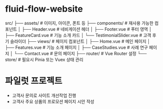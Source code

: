 # fluid-flow-website
 
src/
├── assets/          # 이미지, 아이콘, 폰트 등
├── components/      # 재사용 가능한 컴포넌트
│   ├── Header.vue   # 네비게이션 헤더
│   ├── Footer.vue   # 푸터 영역
│   ├── FeatureCard.vue # 기능 소개 카드
│   └── TestimonialSlider.vue # 고객 후기 슬라이더
├── views/           # 페이지 컴포넌트
│   ├── Home.vue     # 메인 페이지
│   ├── Features.vue # 기능 소개 페이지
│   ├── CaseStudies.vue # 사례 연구 페이지
│   └── Contact.vue  # 문의 페이지
├── router/          # Vue Router 설정
└── store/           # 필요시 Pinia 또는 Vuex 상태 관리

# 파일럿 프로젝트
- 고객사 문의로 사이트 개선작업 진행
- 고객사 주요 상품의 프로모션 페이지 시안 작성